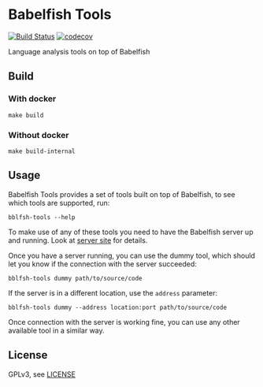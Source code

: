 # Babelfish Tools

[![Build Status](https://travis-ci.org/bblfsh/tools.svg?branch=master)](https://travis-ci.org/bblfsh/tools)
[![codecov](https://codecov.io/gh/bblfsh/tools/branch/master/graph/badge.svg)](https://codecov.io/gh/bblfsh/tools)

Language analysis tools on top of Babelfish

## Build

### With docker

`make build`

### Without docker

`make build-internal`

## Usage

Babelfish Tools provides a set of tools built on top of Babelfish, to
see which tools are supported, run:

`bblfsh-tools --help`

To make use of any of these tools you need to have the Babelfish
server up and running. Look at
[server site](https://github.com/bblfsh/server/) for details.

Once you have a server running, you can use the dummy tool, which
should let you know if the connection with the server succeeded:

`bblfsh-tools dummy path/to/source/code`

If the server is in a different location, use the `address` parameter:

`bblfsh-tools dummy --address location:port path/to/source/code`

Once connection with the server is working fine, you can use any other
available tool in a similar way.

## License

GPLv3, see [LICENSE](LICENSE)
